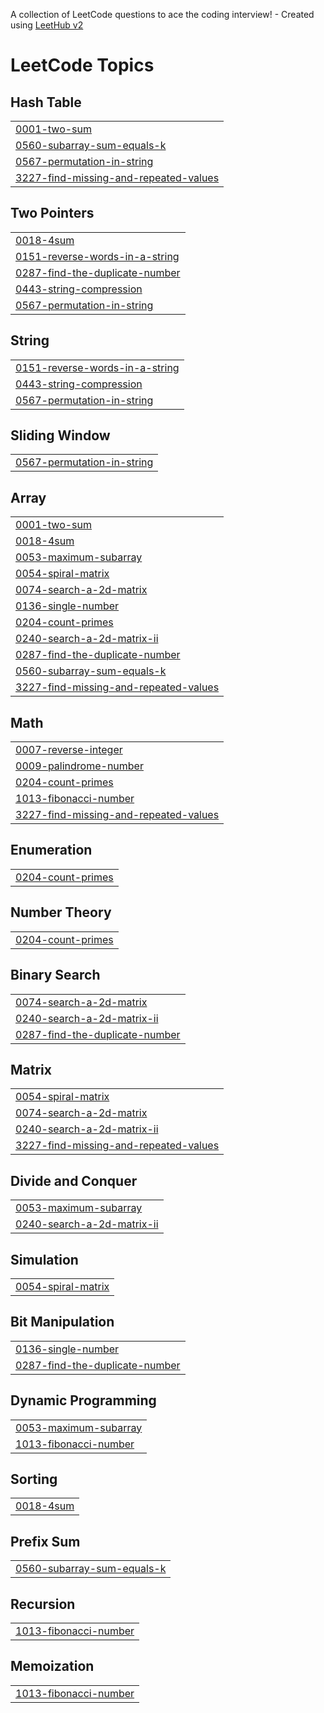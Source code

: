 A collection of LeetCode questions to ace the coding interview! - Created using [LeetHub v2](https://github.com/arunbhardwaj/LeetHub-2.0)
<!---LeetCode Topics Start-->
# LeetCode Topics
## Hash Table
|  |
| ------- |
| [0001-two-sum](https://github.com/Tishajain122004/DSA/tree/master/0001-two-sum) |
| [0560-subarray-sum-equals-k](https://github.com/Tishajain122004/DSA/tree/master/0560-subarray-sum-equals-k) |
| [0567-permutation-in-string](https://github.com/Tishajain122004/DSA/tree/master/0567-permutation-in-string) |
| [3227-find-missing-and-repeated-values](https://github.com/Tishajain122004/DSA/tree/master/3227-find-missing-and-repeated-values) |
## Two Pointers
|  |
| ------- |
| [0018-4sum](https://github.com/Tishajain122004/DSA/tree/master/0018-4sum) |
| [0151-reverse-words-in-a-string](https://github.com/Tishajain122004/DSA/tree/master/0151-reverse-words-in-a-string) |
| [0287-find-the-duplicate-number](https://github.com/Tishajain122004/DSA/tree/master/0287-find-the-duplicate-number) |
| [0443-string-compression](https://github.com/Tishajain122004/DSA/tree/master/0443-string-compression) |
| [0567-permutation-in-string](https://github.com/Tishajain122004/DSA/tree/master/0567-permutation-in-string) |
## String
|  |
| ------- |
| [0151-reverse-words-in-a-string](https://github.com/Tishajain122004/DSA/tree/master/0151-reverse-words-in-a-string) |
| [0443-string-compression](https://github.com/Tishajain122004/DSA/tree/master/0443-string-compression) |
| [0567-permutation-in-string](https://github.com/Tishajain122004/DSA/tree/master/0567-permutation-in-string) |
## Sliding Window
|  |
| ------- |
| [0567-permutation-in-string](https://github.com/Tishajain122004/DSA/tree/master/0567-permutation-in-string) |
## Array
|  |
| ------- |
| [0001-two-sum](https://github.com/Tishajain122004/DSA/tree/master/0001-two-sum) |
| [0018-4sum](https://github.com/Tishajain122004/DSA/tree/master/0018-4sum) |
| [0053-maximum-subarray](https://github.com/Tishajain122004/DSA/tree/master/0053-maximum-subarray) |
| [0054-spiral-matrix](https://github.com/Tishajain122004/DSA/tree/master/0054-spiral-matrix) |
| [0074-search-a-2d-matrix](https://github.com/Tishajain122004/DSA/tree/master/0074-search-a-2d-matrix) |
| [0136-single-number](https://github.com/Tishajain122004/DSA/tree/master/0136-single-number) |
| [0204-count-primes](https://github.com/Tishajain122004/DSA/tree/master/0204-count-primes) |
| [0240-search-a-2d-matrix-ii](https://github.com/Tishajain122004/DSA/tree/master/0240-search-a-2d-matrix-ii) |
| [0287-find-the-duplicate-number](https://github.com/Tishajain122004/DSA/tree/master/0287-find-the-duplicate-number) |
| [0560-subarray-sum-equals-k](https://github.com/Tishajain122004/DSA/tree/master/0560-subarray-sum-equals-k) |
| [3227-find-missing-and-repeated-values](https://github.com/Tishajain122004/DSA/tree/master/3227-find-missing-and-repeated-values) |
## Math
|  |
| ------- |
| [0007-reverse-integer](https://github.com/Tishajain122004/DSA/tree/master/0007-reverse-integer) |
| [0009-palindrome-number](https://github.com/Tishajain122004/DSA/tree/master/0009-palindrome-number) |
| [0204-count-primes](https://github.com/Tishajain122004/DSA/tree/master/0204-count-primes) |
| [1013-fibonacci-number](https://github.com/Tishajain122004/DSA/tree/master/1013-fibonacci-number) |
| [3227-find-missing-and-repeated-values](https://github.com/Tishajain122004/DSA/tree/master/3227-find-missing-and-repeated-values) |
## Enumeration
|  |
| ------- |
| [0204-count-primes](https://github.com/Tishajain122004/DSA/tree/master/0204-count-primes) |
## Number Theory
|  |
| ------- |
| [0204-count-primes](https://github.com/Tishajain122004/DSA/tree/master/0204-count-primes) |
## Binary Search
|  |
| ------- |
| [0074-search-a-2d-matrix](https://github.com/Tishajain122004/DSA/tree/master/0074-search-a-2d-matrix) |
| [0240-search-a-2d-matrix-ii](https://github.com/Tishajain122004/DSA/tree/master/0240-search-a-2d-matrix-ii) |
| [0287-find-the-duplicate-number](https://github.com/Tishajain122004/DSA/tree/master/0287-find-the-duplicate-number) |
## Matrix
|  |
| ------- |
| [0054-spiral-matrix](https://github.com/Tishajain122004/DSA/tree/master/0054-spiral-matrix) |
| [0074-search-a-2d-matrix](https://github.com/Tishajain122004/DSA/tree/master/0074-search-a-2d-matrix) |
| [0240-search-a-2d-matrix-ii](https://github.com/Tishajain122004/DSA/tree/master/0240-search-a-2d-matrix-ii) |
| [3227-find-missing-and-repeated-values](https://github.com/Tishajain122004/DSA/tree/master/3227-find-missing-and-repeated-values) |
## Divide and Conquer
|  |
| ------- |
| [0053-maximum-subarray](https://github.com/Tishajain122004/DSA/tree/master/0053-maximum-subarray) |
| [0240-search-a-2d-matrix-ii](https://github.com/Tishajain122004/DSA/tree/master/0240-search-a-2d-matrix-ii) |
## Simulation
|  |
| ------- |
| [0054-spiral-matrix](https://github.com/Tishajain122004/DSA/tree/master/0054-spiral-matrix) |
## Bit Manipulation
|  |
| ------- |
| [0136-single-number](https://github.com/Tishajain122004/DSA/tree/master/0136-single-number) |
| [0287-find-the-duplicate-number](https://github.com/Tishajain122004/DSA/tree/master/0287-find-the-duplicate-number) |
## Dynamic Programming
|  |
| ------- |
| [0053-maximum-subarray](https://github.com/Tishajain122004/DSA/tree/master/0053-maximum-subarray) |
| [1013-fibonacci-number](https://github.com/Tishajain122004/DSA/tree/master/1013-fibonacci-number) |
## Sorting
|  |
| ------- |
| [0018-4sum](https://github.com/Tishajain122004/DSA/tree/master/0018-4sum) |
## Prefix Sum
|  |
| ------- |
| [0560-subarray-sum-equals-k](https://github.com/Tishajain122004/DSA/tree/master/0560-subarray-sum-equals-k) |
## Recursion
|  |
| ------- |
| [1013-fibonacci-number](https://github.com/Tishajain122004/DSA/tree/master/1013-fibonacci-number) |
## Memoization
|  |
| ------- |
| [1013-fibonacci-number](https://github.com/Tishajain122004/DSA/tree/master/1013-fibonacci-number) |
<!---LeetCode Topics End-->